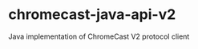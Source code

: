 chromecast-java-api-v2
======================

Java implementation of ChromeCast V2 protocol client
